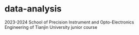 # data-analysis
2023-2024 School of Precision Instrument and Opto-Electronics Engineering of Tianjin University junior course
